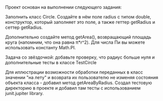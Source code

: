 Проект основан на выполнении следующего задания:

Заполнить класс Circle.
Создайте в нём поле radius с типом double, конструктор, который заполняет это поле, а также геттер getRadius и сеттер getRadius.

Дополнительно создайте метод getArea(), возвращающий площадь круга (напомним, что она равна π*r^2). Для числа Пи вы можете использовать константу Math.PI.

Задача со звёздочкой: добавьте проверку, что радиус больше нуля и дополнительные тесты в классе TestCircle

Для иллюстрации возможности обработки переданных в класс значении "на лету" и возврата их пользователю не изменяя состояния объекта класса - 
добавил метод getAreaByRadius. Создал тестовую директорию в проекте и добавил там тесты с использованием junit.jupiter library.
